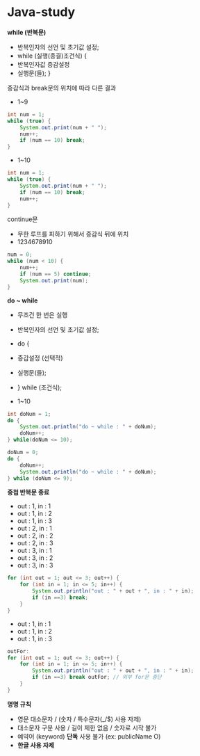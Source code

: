 # Java-study

**while (반복문)**
- 반복인자의 선언 및 초기값 설정;
- while (실행(종결)조건식) {
- 반복인자값 증감설정
- 실행문(들); }

증감식과 break문의 위치에 따라 다른 결과
- 1~9

```java
int num = 1;
while (true) {
	System.out.print(num + " ");
	num++;
	if (num == 10) break;
}
 ```
- 1~10
```java
int num = 1;
while (true) {
	System.out.print(num + " ");
	if (num == 10) break;
	num++;
}
```

continue문
- 무한 루프를 피하기 위해서 증감식 뒤에 위치
- 1234678910
```java
num = 0;
while (num < 10) {
	num++;
	if (num == 5) continue;
	System.out.print(num);
}
```

**do ~ while**
- 무조건 한 번은 실행

-  반복인자의 선언 및 초기값 설정;
- do {
- 증감설정 (선택적)
- 실행문(들);
- } while (조건식);

- 1~10
```java
int doNum = 1;
do {
	System.out.println("do ~ while : " + doNum);
	doNum++;
} while(doNum <= 10);
```	

```java
doNum = 0;
do {
	doNum++;
	System.out.println("do ~ while : " + doNum);
} while (doNum <= 9);
```

**중첩 반복문 종료**

- out : 1, in : 1
- out : 1, in : 2
- out : 1, in : 3
- out : 2, in : 1
- out : 2, in : 2
- out : 2, in : 3
- out : 3, in : 1
- out : 3, in : 2
- out : 3, in : 3

```java
for (int out = 1; out <= 3; out++) {
	for (int in = 1; in <= 5; in++) {
		System.out.println("out : " + out + ", in : " + in);
		if (in ==3) break;
	}
}
```

- out : 1, in : 1
- out : 1, in : 2
- out : 1, in : 3

```java
outFor:
for (int out = 1; out <= 3; out++) {
	for (int in = 1; in <= 5; in++) {
		System.out.println("out : " + out + ", in : " + in);
		if (in ==3) break outFor; // 외부 for문 중단
	}
}
```

**명명 규칙**

- 영문 대소문자 / (숫자 / 특수문자(_/$) 사용 자제) 
- 대소문자 구분 사용 / 길이 제한 없음 / 숫자로 시작 불가
- 예약어 (keyword) **단독** 사용 불가 (ex: publicName O)
- **한글 사용 자제**


